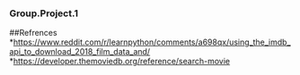 ### Group.Project.1

##Refrences
*https://www.reddit.com/r/learnpython/comments/a698qx/using_the_imdb_api_to_download_2018_film_data_and/
*https://developer.themoviedb.org/reference/search-movie
